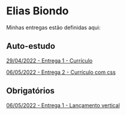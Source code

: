 # Elias Biondo
Minhas entregas estão definidas aqui:
## Auto-estudo
<a href="https://github.com/eliasbiondo/autoestudos-m2/tree/main/03_AUT_EST_ENTREGA/Semana%202"> 29/04/2022 - Entrega 1 - Currículo</a>

<a href="https://github.com/eliasbiondo/autoestudos-m2/tree/main/03_AUT_EST_ENTREGA/Semana%203"> 06/05/2022 - Entrega 2 - Currículo com css</a>
## Obrigatórios
<a href="https://github.com/eliasbiondo/autoestudos-m2/tree/main/04_AUT_EST_EX_OBRIGATORIOS/Semana%203"> 06/05/2022 - Entrega 1 - Lançamento vertical</a>
